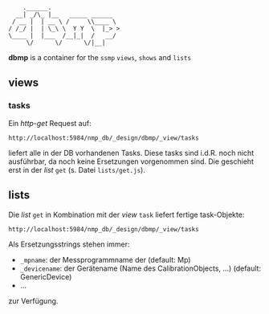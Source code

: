 ```
    .______.                   
  __| _/\_ |__   _____ ______  
 / __ |  | __ \ /     \\____ \ 
/ /_/ |  | \_\ \  Y Y  \  |_> >
\____ |  |___  /__|_|  /   __/ 
     \/      \/      \/|__|    

```


__dbmp__ is a container for the ```ssmp``` 
```views```, ```shows``` and ```lists```

## views
### tasks

Ein _http-get_ Request auf:

```
http://localhost:5984/nmp_db/_design/dbmp/_view/tasks
```

liefert alle in der DB vorhandenen Tasks. Diese tasks sind i.d.R.
noch nicht ausführbar, da noch keine Ersetzungen vorgenommen sind.
Die geschieht erst in der _list_ ```get``` (s. Datei ```lists/get.js```).

## lists

Die _list_ ```get``` in Kombination mit der _view_ ```task```
liefert fertige task-Objekte:

```
http://localhost:5984/nmp_db/_design/dbmp/_view/tasks
```


Als Ersetzungsstrings stehen immer:

* ```_mpname```: der Messprogrammname der (default: Mp)
* ```_devicename```: der Gerätename (Name des CalibrationObjects, ...) (default: GenericDevice)
* ...

zur Verfügung.
